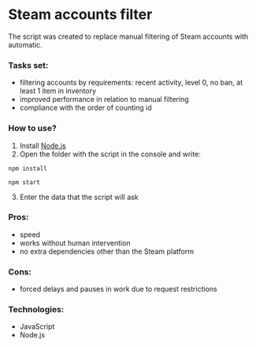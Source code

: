 # Steam accounts filter
The script was created to replace manual filtering of Steam accounts with automatic.

### Tasks set:
- filtering accounts by requirements: recent activity, level 0, no ban, at least 1 item in inventory
- improved performance in relation to manual filtering
- compliance with the order of counting id

### How to use?
1) Install [Node.js](https://nodejs.org/en/download/)
2) Open the folder with the script in the console and write:
``` 
npm install 
```
``` 
npm start
```
3) Enter the data that the script will ask

### Pros:
- speed
- works without human intervention
- no extra dependencies other than the Steam platform

### Cons:
- forced delays and pauses in work due to request restrictions

### Technologies:
- JavaScript
- Node.js
